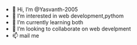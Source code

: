 - 👋 Hi, I’m @Yasvanth-2005
- 👀 I’m interested in web development,pythom
- 🌱 I’m currently learning both
- 💞️ I’m looking to collaborate on web develpment
- 📫 mail me

<!---
Yasvanth-2005/Yasvanth-2005 is a ✨ special ✨ repository because its `README.md` (this file) appears on your GitHub profile.
You can click the Preview link to take a look at your changes.
--->
